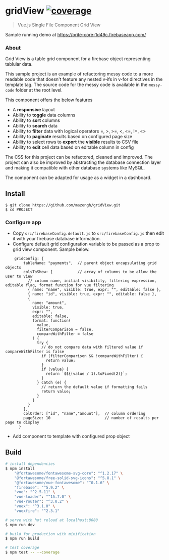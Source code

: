 # gridView [![coverage](https://badgen.net/codecov/c/github/mazengh/gridView)](https://codecov.io/gh/mazengh/gridView)

> Vue.js Single File Component Grid View

Sample running demo at https://brite-core-1d49c.firebaseapp.com/

### About

Grid View is a table grid component for a firebase object representing tablular data.

This sample project is an example of refactoring messy code to a more readable code that doesn't
feature any nested v-ifs in v-for directives in the template tag. The source code for the messy code
is available in the `messy-code` folder at the root level.

This component offers the below features

- A **responsive** layout
- Ability to **toggle** data columns
- Ability to **sort** columns
- Ability to **search** data
- Ability to **filter** data with logical operators =, >, >=, <, <=, !=, <>
- Ability to **paginate** results based on configured page size
- Ability to select rows to **export** the **visible** results to CSV file
- Ability to **edit** cell data based on editable column in config

The CSS for this project can be refactored, cleaned and improved. The project can also be improved
by abstracting the database connection layer and making it compatible with other database systems
like MySQL.

The component can be adapted for usage as a widget in a dashboard.

## Install

    $ git clone https://github.com/mazengh/gridView.git
    $ cd PROJECT

### Configure app

- Copy `src/firebaseConfig.default.js` to `src/firebaseConfig.js` then edit it with your firebase
  database information.
- Configure default grid configuration variable to be passed as a prop to grid view component.
  Sample below.

```
    gridConfig: {
        tableName: "payments",  // parent object encapsulating grid objects
        colsToShow: [           // array of columns to be allow the user to view
          // column name, initial visibility, filtering expression, editable flag, format function for vue filtering
          { name: "name", visible: true, expr: "", editable: false },
          { name: "id", visible: true, expr: "", editable: false },
          {
            name: "amount",
            visible: true,
            expr: "",
            editable: false,
            format: function(
              value,
              filterComparison = false,
              compareWithFilter = false
            ) {
              try {
                // do not compare data with filtered value if compareWithFilter is false
                if (filterComparison && !compareWithFilter) {
                  return value;
                }
                if (value) {
                  return `$${(value / 1).toFixed(2)}`;
                }
              } catch (e) {
                // return the default value if formatting fails
                return value;
              }
            }
          }
        ],
        colOrder: ["id", "name","amount"],  // column ordering
        pageSize: 10                        // number of results per page to display
      }
```

- Add component to template with configured prop object

## Build

```bash
# install dependencies
$ npm install
    "@fortawesome/fontawesome-svg-core": "^1.2.17" \
    "@fortawesome/free-solid-svg-icons": "^5.8.1" \
    "@fortawesome/vue-fontawesome": "^0.1.6" \
    "firebase": "^5.9.2" \
    "vue": "^2.5.11" \
    "vue-loader": "^15.7.0" \
    "vue-router": "^3.0.2" \
    "vuex": "^3.1.0" \
    "vuexfire": "^2.3.1"

# serve with hot reload at localhost:8080
$ npm run dev

# build for production with minification
$ npm run build

# test coverage
$ npm test -- --coverage
```
